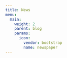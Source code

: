 ```yaml
---
title: News
menu:
  main:
    weight: 2
    parent: blog
    params:
      icon: 
        vendor: bootstrap
        name: newspaper
---
```

